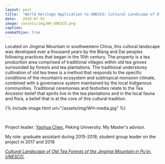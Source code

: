 ```yaml
---
layout: post
title:  "World Heritage Application to UNESCO: Cultural Landscape of Old Tea Forests of the Jingmai Mountain in Pu’er"
date:   2018-07-01
image: /assets/img/WH_UNESCO.png
caption:
usemathjax: true
---
```


Located on Jingmai Mountain in southwestern China, this cultural landscape was developed over a thousand years by the Blang and Dai peoples following practices that began in the 10th century. The property is a tea production area comprised of traditional villages within old tea groves surrounded by forests and tea plantations. The traditional understorey cultivation of old tea trees is a method that responds to the specific conditions of the mountain’s ecosystem and subtropical monsoon climate, combined with a governance system maintained by the local Indigenous communities. Traditional ceremonies and festivities relate to the Tea Ancestor belief that spirits live in the tea plantations and in the local fauna and flora, a belief that is at the core of this cultural tradition.

{% include image.html url="/assets/img/WH-media.jpg" %}

<br />

Project leader: [Yaohua Chen](https://www.ues.pku.edu.cn/Home/Teacher_Home/Yaohua_Chen/c9a92503fe014bb0bb6601ed75cc891c.htm), Peking University. My Master's advisor.

My role: graduate assistant during 2015-2018; student group leader on the project in 2017 and 2018

[*Cultural Landscape of Old Tea Forests of the Jingmai Mountain in Pu’er. UNESCO.*](https://whc.unesco.org/en/list/1665/)
